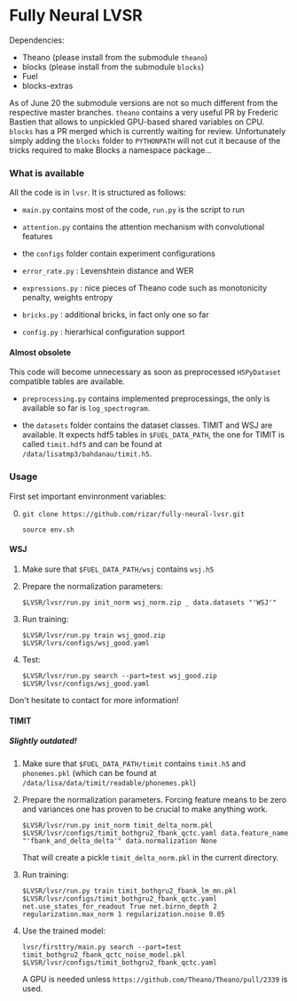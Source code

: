 # Fully Neural LVSR

Dependencies:

- Theano (please install from the submodule `theano`)
- blocks (please install from the submodule `blocks`)
- Fuel
- blocks-extras

As of June 20 the submodule versions are not so much different from the
respective master branches. `theano` contains a very useful PR by Frederic
Bastien that allows to unpickled GPU-based shared variables on CPU. `blocks`
has a PR merged which is currently waiting for review. Unfortunately 
simply adding the `blocks` folder to ``PYTHONPATH`` will not cut it 
because of the tricks required to make Blocks a namespace package...

### What is available

All the code is in `lvsr`. It is structured as follows:

* `main.py` contains most of the code, `run.py` is the script to run

* `attention.py` contains the attention mechanism with convolutional features

* the `configs` folder contain experiment configurations

* `error_rate.py` : Levenshtein distance and WER

* `expressions.py` : nice pieces of Theano code such as monotonicity penalty, weights entropy

* `bricks.py` : additional bricks, in fact only one so far

* `config.py` : hierarhical configuration support

#### Almost obsolete

This code will become unnecessary as soon as preprocessed ``H5PyDataset`` compatible
tables are available.

* `preprocessing.py` contains implemented preprocessings, the only is available so far is
  `log_spectrogram`. 

* the `datasets` folder contains the dataset classes. TIMIT and WSJ are available.
  It expects hdf5 tables in `$FUEL_DATA_PATH`, the one for TIMIT is called
  `timit.hdf5` and can be found at `/data/lisatmp3/bahdanau/timit.h5`.

### Usage

First set important envinronment variables:

0. `git clone https://github.com/rizar/fully-neural-lvsr.git`

   `source env.sh`

#### WSJ


1. Make sure that `$FUEL_DATA_PATH/wsj` contains `wsj.h5`

2. Prepare the normalization parameters: 

    `$LVSR/lvsr/run.py init_norm wsj_norm.zip _ data.datasets "'WSJ'"`

3. Run training:

   `$LVSR/lvsr/run.py train wsj_good.zip $LVSR/lvrs/configs/wsj_good.yaml`

4. Test:

   `$LVSR/lvsr/run.py search --part=test wsj_good.zip  $LVSR/lvsr/configs/wsj_good.yaml`
 
Don't hesitate to contact for more information!

#### TIMIT

##### Slightly outdated!

1. Make sure that `$FUEL_DATA_PATH/timit` contains `timit.h5` and `phonemes.pkl` (which can
   be found at `/data/lisa/data/timit/readable/phonemes.pkl`)

2. Prepare the normalization parameters. Forcing feature means to be zero and variances 
   one has proven to be crucial to make anything work.

   `$LVSR/lvsr/run.py init_norm timit_delta_norm.pkl $LVSR/lvsr/configs/timit_bothgru2_fbank_qctc.yaml data.feature_name "'fbank_and_delta_delta'" data.normalization None`
 
   That will create a pickle `timit_delta_norm.pkl` in the current directory.

3. Run training:

   `$LVSR/lvsr/run.py train timit_bothgru2_fbank_lm_mn.pkl $LVSR/lvsr/configs/timit_bothgru2_fbank_qctc.yaml net.use_states_for_readout True net.birnn_depth 2 regularization.max_norm 1 regularization.noise 0.05`

4. Use the trained model:

   `lvsr/firsttry/main.py search --part=test timit_bothgru2_fbank_qctc_noise_model.pkl  $LVSR/lvsr/configs/timit_bothgru2_fbank_qctc.yaml` 

   A GPU is needed unless `https://github.com/Theano/Theano/pull/2339` is used.
